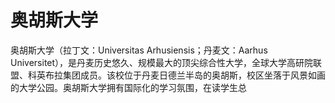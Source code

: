 # 奥胡斯大学

奥胡斯大学（拉丁文：Universitas Arhusiensis；丹麦文：Aarhus Universitet），是丹麦历史悠久、规模最大的顶尖综合性大学，全球大学高研院联盟、科英布拉集团成员。该校位于丹麦日德兰半岛的奥胡斯，校区坐落于风景如画的大学公园。奥胡斯大学拥有国际化的学习氛围，在读学生总